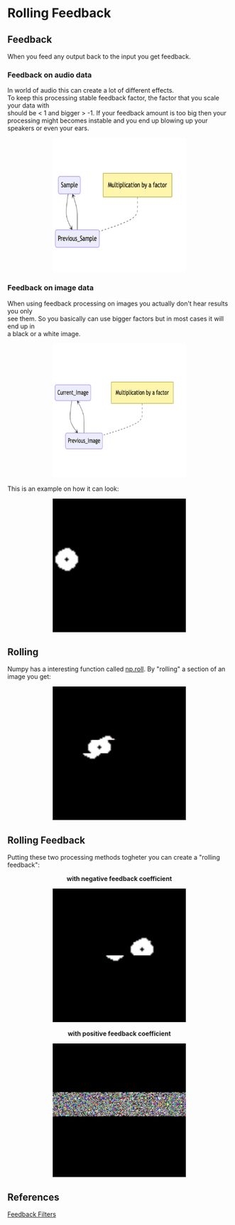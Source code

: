 # Rolling Feedback

## Feedback

When you feed any output back to the input you get feedback. 

### Feedback on audio data

In world of audio this can create a lot of different effects. \
To keep this processing stable feedback factor, the factor that you scale your data with \
should be < 1 and bigger > -1. If your feedback amount is too big then your processing might becomes instable and you  end up blowing up your speakers or even your ears. 
<p align="center">
<img src="Desc_images/desc_feedback.png" width=300 height=300>
</p >

### Feedback on image data
When using feedback processing on images you actually don't hear results you only \
see them. So you basically can use bigger factors but in most cases it will end up in \
a black or a white image. 
<p align="center">
<img src="Desc_images/desc_feedback_2.png" width=300 height=300>
</p >


This is an example on how it can look:

<p align="center">
<img src="Renders/feedback.gif" width=300 height=300>
</p >

## Rolling

Numpy has a interesting function called [np.roll](https://numpy.org/doc/stable/reference/generated/numpy.roll.html). By "rolling" a section of an image you get: 

<p align="center">
<img src="Renders/rolling.gif" width=300 height=300>
</p >

## Rolling Feedback
Putting these two processing methods togheter you can create a "rolling feedback":


<p align="center"><b> with negative feedback coefficient</b></center> </p>
<p align="center">
<img src="Renders/rolling_feedback.gif" width=300 height=300>
</p >


<p align="center"><b> with positive feedback coefficient</b></center> </p>

<p align="center">
<img src="Renders/rolling_feedback_v2.gif" width=300 height=300>
</p >


## References
[Feedback Filters](https://www.analog.com/en/lp/001/beginners-guide-to-dsp.html)
